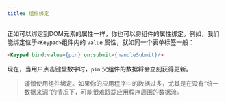 ```yaml
---
title: 组件绑定
---
```


正如可以绑定到DOM元素的属性一样，你也可以将组件的属性绑定。例如，我们能绑定位于`<Keypad>`组件内的 `value`  属性，就如同一个表单标签一般：

```html
<Keypad bind:value={pin} on:submit={handleSubmit}/>
```

现在，当用户点击键盘数字时，`pin` 父组件的数据将会立刻获得更新。

> 谨慎使用组件绑定。如果你的应用程序中的数据过多，尤其是在没有“统一数据来源”的情况下，可能很难跟踪应用程序周围的数据流。